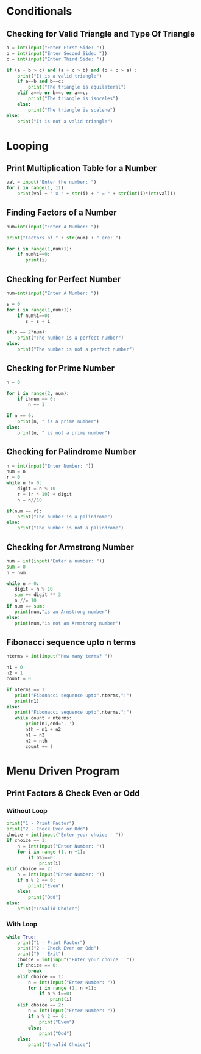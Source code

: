 # Conditionals

## Checking for Valid Triangle and Type Of Triangle

```python
a = int(input("Enter First Side: "))
b = int(input("Enter Second Side: "))
c = int(input("Enter Third Side: "))

if (a + b > c) and (a + c > b) and (b + c > a) : 
    print("It is a valid triangle")
    if a==b and b==c:
        print("The triangle is equilateral")
    elif a==b or b==c or a==c:
        print("The triangle is isoceles")
    else:
        print("The triangle is scalene")
else: 
    print("It is not a valid triangle")			
```

# Looping

## Print Multiplication Table for a Number

```python
val = input("Enter the number: ")
for i in range(1, 11):
    print(val + " x " + str(i) + " = " + str(int(i)*int(val)))
```

## Finding Factors of a Number

```python
num=int(input("Enter A Number: "))

print("Factors of " + str(num) + " are: ")

for i in range(1,num+1):
    if num%i==0:
       print(i)
```

## Checking for Perfect Number

```python
num=int(input("Enter A Number: "))

s = 0
for i in range(1,num+1):
    if num%i==0:
       s = s + i

if(s == 2*num):
    print("The number is a perfect number")
else:
    print("The number is not a perfect number")
```

## Checking for Prime Number

```python
n = 0

for i in range(2, num):
    if i%num == 0:
        n += 1

if n == 0:
    print(n, " is a prime number")
else:
    print(n, " is not a prime number")
```

## Checking for Palindrome Number

```python
n = int(input("Enter Number: "))
num = n
r = 0
while n != 0:
    digit = n % 10
    r = (r * 10) + digit
    n = n//10

if(num == r):
    print("The humber is a palindrome")
else:
    print("The number is not a palindrome")
```

## Checking for Armstrong Number

```python
num = int(input("Enter a number: "))
sum = 0
n = num

while n > 0:
   digit = n % 10
   sum += digit ** 3
   n //= 10
if num == sum:
   print(num,"is an Armstrong number")
else:
   print(num,"is not an Armstrong number")
```

## Fibonacci sequence upto n terms

```python
nterms = int(input("How many terms? "))

n1 = 0
n2 = 1
count = 0

if nterms == 1:
   print("Fibonacci sequence upto",nterms,":")
   print(n1)
else:
   print("Fibonacci sequence upto",nterms,":")
   while count < nterms:
       print(n1,end=', ')
       nth = n1 + n2
       n1 = n2
       n2 = nth
       count += 1
```

# Menu Driven Program

## Print Factors & Check Even or Odd

### Without Loop

```python
print("1 - Print Factor")
print("2 - Check Even or Odd")
choice = int(input("Enter your choice - "))
if choice == 1:
    n = int(input("Enter Number: "))
    for i in range (1, n +1):
        if n%i==0:
            print(i)
elif choice == 2:
    n = int(input("Enter Number: "))
    if n % 2 == 0:
        print("Even")
    else:
        print("Odd")
else:
    print("Invalid Choice")
```

### With Loop

```python
while True:
    print("1 - Print Factor")
    print("2 - Check Even or Odd")
    print("0 - Exit")
    choice = int(input("Enter your choice : "))
    if choice == 0:
        break
    elif choice == 1:
        n = int(input("Enter Number: "))
        for i in range (1, n +1):
            if n % i==0:
                print(i)
    elif choice == 2:
        n = int(input("Enter Number: "))
        if n % 2 == 0:
            print("Even")
        else:
            print("Odd")
    else:
        print("Invalid Choice")

```

